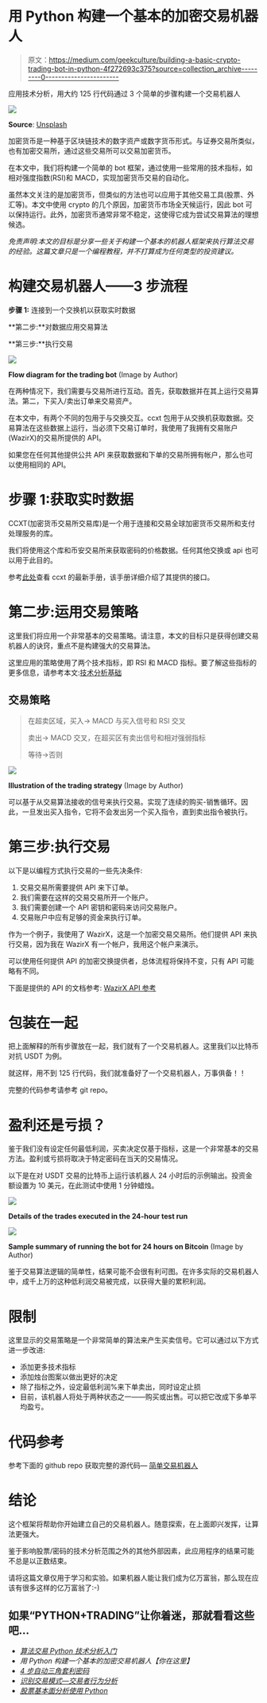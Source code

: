 # 用 Python 构建一个基本的加密交易机器人

> 原文：<https://medium.com/geekculture/building-a-basic-crypto-trading-bot-in-python-4f272693c375?source=collection_archive---------0----------------------->

应用技术分析，用大约 125 行代码通过 3 个简单的步骤构建一个交易机器人

![](img/26f5ee861d8f5fd24227d53c40fac575.png)

**Source**: [Unsplash](https://unsplash.com/photos/fsSGgTBoX9Y)

加密货币是一种基于区块链技术的数字资产或数字货币形式。与证券交易所类似，也有加密交易所，通过这些交易所可以交易加密货币。

在本文中，我们将构建一个简单的 bot 框架，通过使用一些常用的技术指标，如相对强度指数(RSI)和 MACD，实现加密货币交易的自动化。

虽然本文关注的是加密货币，但类似的方法也可以应用于其他交易工具(股票、外汇等)。本文中使用 crypto 的几个原因，加密货币市场全天候运行，因此 bot 可以保持运行。此外，加密货币通常非常不稳定，这使得它成为尝试交易算法的理想候选。

*免责声明:本文的目标是分享一些关于构建一个基本的机器人框架来执行算法交易的经验。这篇文章只是一个编程教程，并不打算成为任何类型的投资建议。*

# 构建交易机器人——3 步流程

**步骤 1:** 连接到一个交换机以获取实时数据

**第二步:**对数据应用交易算法

**第三步:**执行交易

![](img/bb784b1f15ea06f09e54d37540ee293f.png)

**Flow diagram for the trading bot** (Image by Author)

在两种情况下，我们需要与交易所进行互动。首先，获取数据并在其上运行交易算法。第二，下买入/卖出订单来交易资产。

在本文中，有两个不同的包用于与交换交互。ccxt 包用于从交换机获取数据。交易算法在这些数据上运行，当必须下交易订单时，我使用了我拥有交易账户(WazirX)的交易所提供的 API。

如果您在任何其他提供公共 API 来获取数据和下单的交易所拥有帐户，那么也可以使用相同的 API。

# 步骤 1:获取实时数据

CCXT(加密货币交易所交易库)是一个用于连接和交易全球加密货币交易所和支付处理服务的库。

我们将使用这个库和币安交易所来获取密码的价格数据。任何其他交换或 api 也可以用于此目的。

参考[此处](https://docs.ccxt.com/en/latest/manual.html)查看 ccxt 的最新手册，该手册详细介绍了其提供的接口。

# 第二步:运用交易策略

这里我们将应用一个非常基本的交易策略。请注意，本文的目标只是获得创建交易机器人的诀窍，重点不是构建强大的交易算法。

这里应用的策略使用了两个技术指标，即 RSI 和 MACD 指标。要了解这些指标的更多信息，请参考本文:[技术分析基础](/geekculture/beginners-guide-to-technical-analysis-in-python-for-algorithmic-trading-19164fb6149)

## 交易策略

> 在超卖区域，买入→ MACD 与买入信号和 RSI 交叉
> 
> 卖出→ MACD 交叉，在超买区有卖出信号和相对强弱指标
> 
> 等待→否则

![](img/c24bdf95e0c9829bda640e72ea747a92.png)

**Illustration of the trading strategy** (Image by Author)

可以基于从交易算法接收的信号来执行交易。实现了连续的购买-销售循环。因此，一旦发出买入指令，它将不会发出另一个买入指令，直到卖出指令被执行。

# 第三步:执行交易

以下是以编程方式执行交易的一些先决条件:

1.  交易交易所需要提供 API 来下订单。
2.  我们需要在这样的交易交易所开一个账户。
3.  我们需要创建一个 API 密钥和密码来访问交易账户。
4.  交易账户中应有足够的资金来执行订单。

作为一个例子，我使用了 WazirX，这是一个加密交易交易所。他们提供 API 来执行交易，因为我在 WazirX 有一个帐户，我用这个帐户来演示。

可以使用任何提供 API 的加密交换提供者，总体流程将保持不变，只有 API 可能略有不同。

下面是提供的 API 的文档参考: [WazirX API 参考](https://docs.wazirx.com/#public-rest-api-for-wazirx)

# 包装在一起

把上面解释的所有步骤放在一起，我们就有了一个交易机器人。这里我们以比特币对抗 USDT 为例。

就这样，用不到 125 行代码，我们就准备好了一个交易机器人，万事俱备！！

完整的代码参考请参考 git repo。

# 盈利还是亏损？

鉴于我们没有设定任何最低利润，买卖决定仅基于指标，这是一个非常基本的交易方法。盈利或亏损将取决于特定密码在当天的交易情况。

以下是在对 USDT 交易的比特币上运行该机器人 24 小时后的示例输出。投资金额设置为 10 美元，在此测试中使用 1 分钟蜡烛。

![](img/5860e0332189ab02e8f6714b443f9411.png)

**Details of the trades executed in the 24-hour test run**

![](img/928b35a4fb8217a2951b8fcc791363b6.png)

**Sample summary of running the bot for 24 hours on Bitcoin** (Image by Author)

鉴于交易算法逻辑的简单性，结果可能不会很有利可图。在许多实际的交易机器人中，成千上万的这种低利润交易被完成，以获得大量的累积利润。

# 限制

这里显示的交易策略是一个非常简单的算法来产生买卖信号。它可以通过以下方式进一步改进:

*   添加更多技术指标
*   添加烛台图案以做出更好的决定
*   除了指标之外，设定最低利润%来下单卖出，同时设定止损
*   目前，该机器人将处于两种状态之一——购买或出售。可以把它改成下多单平均盈亏。

# 代码参考

参考下面的 github repo 获取完整的源代码— [简单交易机器人](https://github.com/Lakshmi-1212/SimpleTradingBot)

# 结论

这个框架将帮助你开始建立自己的交易机器人。随意探索，在上面即兴发挥，让算法更强大。

鉴于影响股票/密码的技术分析范围之外的其他外部因素，此应用程序的结果可能不总是以正数结束。

请将这篇文章仅用于学习和实验。如果机器人能让我们成为亿万富翁，那么现在应该有很多这样的亿万富翁了:-)

## 如果“PYTHON+TRADING”让你着迷，那就看看这些吧…

*   [*算法交易 Python 技术分析入门*](/geekculture/beginners-guide-to-technical-analysis-in-python-for-algorithmic-trading-19164fb6149)
*   *用 Python 构建一个基本的加密交易机器人【你在这里】*
*   [*4 步自动三角套利密码*](/geekculture/automated-triangular-arbitrage-of-cryptos-in-4-steps-a678f7b01ce7)
*   [*识别交易模式—交易者行为分析*](/geekculture/identifying-trading-patterns-behavioural-analysis-of-traders-5184dfa0350b)
*   [*股票基本面分析使用 Python*](/geekculture/fundamental-analysis-of-stocks-using-python-d5ad050e6372)